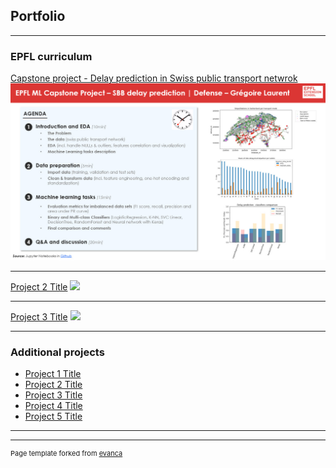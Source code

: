## Portfolio

---

### EPFL curriculum

[Capstone project - Delay prediction in Swiss public transport netwrok](/sample_page.md)
<img src="images/Capstone - SBB delay prediction - GregoireLaurent.jpg?raw=true"/>

---
[Project 2 Title](/pdf/sample_presentation.pdf)
<img src="images/dummy_thumbnail.jpg?raw=true"/>

---
[Project 3 Title](https://github.com/Greg1806/EPFL_Capstone_Project)
<img src="images/dummy_thumbnail.jpg?raw=true"/>

---

### Additional projects

- [Project 1 Title](http://example.com/)
- [Project 2 Title](http://example.com/)
- [Project 3 Title](http://example.com/)
- [Project 4 Title](http://example.com/)
- [Project 5 Title](http://example.com/)

---




---
<p style="font-size:11px">Page template forked from <a href="https://github.com/evanca/quick-portfolio">evanca</a></p>
<!-- Remove above link if you don't want to attibute -->
